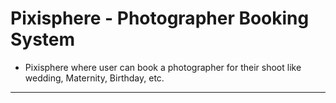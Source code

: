 # Pixisphere - Photographer Booking System  
 - Pixisphere where user can book a photographer for their shoot like wedding, Maternity, Birthday, etc.
----------------------------------------------------------------------------------------------------------------------------------------------------------------------------------------------------
